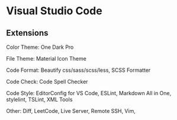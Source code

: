 # Visual Studio Code

## Extensions

Color Theme: One Dark Pro

File Theme: Material Icon Theme

Code Format: Beautify css/sass/scss/less, SCSS Formatter

Code Check: Code Spell Checker

Code Style: EditorConfig for VS Code, ESLint, Markdown All in One, stylelint, TSLint, XML Tools

Other: Diff, LeetCode, Live Server, Remote SSH, Vim, 